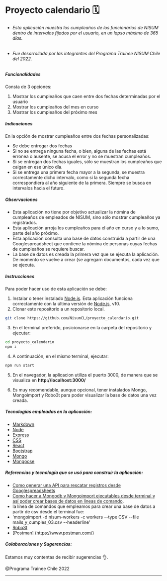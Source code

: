 # **Proyecto calendario 🗓️**

- ###### Esta aplicación muestra los cumpleaños de los funcionarios de NISUM dentro de intervalos fijados por el usuario, en un lapso máximo de 365 días.

- ###### Fue desarrollada por las integrantes del Programa Trainee NISUM Chile del 2022.

##### Funcionalidades

Consta de 3 opciones:

1. Mostrar los cumpleaños que caen entre dos fechas determinadas por el usuario
2. Mostrar los cumpleaños del mes en curso
3. Mostrar los cumpleaños del próximo mes

##### Indicaciones

En la opción de mostrar cumpleaños entre dos fechas personalizadas:

- Se debe entregar dos fechas
- Si no se entrega ninguna fecha, o bien, alguna de las fechas está erronea o ausente, se acusa el error y no se muestran cumpleaños.
- Si se entregan dos fechas iguales, sólo se muestran los cumpleaños que caigan en ese único día.
- Si se entrega una primera fecha mayor a la segunda, se muestra correctamente dicho intervalo, como si la segunda fecha correspondiera al año siguiente de la primera. Siempre se busca en intervalos hacia el futuro.

##### Observaciones

- Esta aplicación no tiene por objetivo actualizar la nómina de cumpleaños de empleados de NISUM, sino sólo mostrar cumpleaños ya registrados.
- Esta aplicación arroja los cumpleaños para el año en curso y a lo sumo, parte del año próximo.
- Esta aplicación consulta una base de datos construida a partir de una Googlespreadsheet que contiene la nómina de personas cuyas fechas de cumpleaños se requiere buscar.
- La base de datos es creada la primera vez que se ejecuta la aplicación. De momento se vuelve a crear (se agregarn documentos, cada vez que se ejecuta.

##### Instrucciones

Para poder hacer uso de esta aplicación se debe:

1. Instalar o tener instalado [Node.js](https://nodejs.org/). Esta aplicación funciona correctamente con la última versión de [Node.js](https://nodejs.org/), v10.
2. Clonar este repositorio a un repositorio local.

```sh
git clone https://github.com/NisumCL/proyecto_calendario.git
```

3. En el terminal preferido, posicionarse en la carpeta del repositorio y ejecutar:

```sh
cd proyecto_calendario
npm i
```

4. A continuación, en el mismo terminal, ejecutar:

```sh
npm run start
```

5. En el navegador, la aplicacion utiliza el puerto 3000, de manera que se visualiza en **http://localhost:3000/**

6. Es muy recomendable, aunque opcional, tener instalados Mongo, Mongoimport y Robo3t para poder visualizar la base de datos una vez creada. 

##### Tecnologías empleadas en la aplicación:

- [Markdown](https://markdown.es/sintaxis-markdown/)
- [Node](https://nodejs.org/)
- [Express](http://expressjs.com/)
- [CSS](http://www.csszengarden.com/)
- [React](https://reactjs.org/)
- [Bootstrap](https://getbootstrap.com/)
- [Mongo](https://www.mongodb.com/)
- [Mongoose](https://mongoosejs.com/)

##### Referencias y tecnología que se usó para construir la aplicación:

- [Como generar una API para rescatar registros desde Googlespreadsheets](https://www.youtube.com/watch?v=crIC5JbS5tc)
- [Como hacer a Mongodb y Mongoimport ejecutables desde terminal y así poder crear bases de datos en lineas de comando](https://www.youtube.com/watch?v=nuQD3Xfr0KY).
- la línea de comandos que empleamos para crear una base de datos a partir de csv desde el terminal fue:
- 'mongoimport -d nisum-workers -c workers --type CSV --file mails_y_cumples_03.csv --headerline'
- [Robo3t](https://robomongo.org/)
- [Postman] (https://www.postman.com/)


##### Colaboraciones y Sugerencias:

Estamos muy contentas de recibir sugerencias 👌.

@Programa Trainee Chile 2022

---
